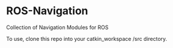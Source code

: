 # ROS-Navigation
Collection of Navigation Modules for ROS

To use, clone this repo into your catkin_workspace /src directory.
